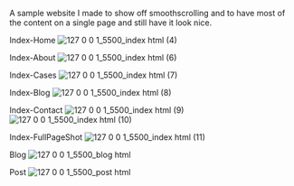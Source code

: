 A sample website I made to show off smoothscrolling and to have most of the content on a single page and still have it look nice.

Index-Home
![127 0 0 1_5500_index html (4)](https://github.com/Tshepha/Various-Website-Projects/assets/137649487/a775ca46-4e2c-4041-8bea-d5190ec5252d)

Index-About
![127 0 0 1_5500_index html (6)](https://github.com/Tshepha/Various-Website-Projects/assets/137649487/3e19f25a-bcc6-4326-a1a5-fd25ac0d5deb)

Index-Cases
![127 0 0 1_5500_index html (7)](https://github.com/Tshepha/Various-Website-Projects/assets/137649487/1b863de4-d957-4366-8e9b-41a84c7441bb)

Index-Blog
![127 0 0 1_5500_index html (8)](https://github.com/Tshepha/Various-Website-Projects/assets/137649487/b73e3a38-1105-4cea-b1c7-2ddb17efdbfe)

Index-Contact
![127 0 0 1_5500_index html (9)](https://github.com/Tshepha/Various-Website-Projects/assets/137649487/4820ae4b-a58b-434b-ba0d-e86a4b9ccfeb)
![127 0 0 1_5500_index html (10)](https://github.com/Tshepha/Various-Website-Projects/assets/137649487/4a0d73d1-e99f-4dcb-a625-8cd1b08287c5)

Index-FullPageShot
![127 0 0 1_5500_index html (11)](https://github.com/Tshepha/Various-Website-Projects/assets/137649487/62c21b2f-40ab-4893-95f8-331d2b4fd848)


Blog
![127 0 0 1_5500_blog html](https://github.com/Tshepha/Various-Website-Projects/assets/137649487/02cca383-f23d-4a35-ade8-84a98173b5a7)

Post
![127 0 0 1_5500_post html](https://github.com/Tshepha/Various-Website-Projects/assets/137649487/bee84feb-5535-4319-8235-c32d083e2b0f)
